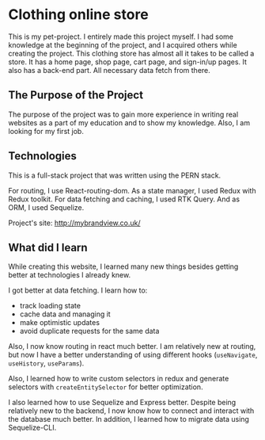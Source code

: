 
# Clothing online store

This is my pet-project. I entirely made this project myself. I had some knowledge at the beginning of the project, and I acquired others while creating the project.
This clothing store has almost all it takes to be called a store. It has a home page, shop page, cart page, and sign-in/up pages. It also has a back-end part. All necessary data fetch from there.

## The Purpose of the Project

The purpose of the project was to gain more experience in writing real websites as a part of my education and to show my knowledge. Also, I am looking for my first job.

## Technologies

This is a full-stack project that was written using the PERN stack.

For routing, I use React-routing-dom. As a state manager, I used Redux with Redux toolkit. For data fetching and caching, I used RTK Query. And as ORM, I used Sequelize.

Project's site: <http://mybrandview.co.uk/>

## What did I learn

While creating this website, I learned many new things besides getting better at technologies I already knew.

I got better at data fetching. I learn how to:

- track loading state
- cache data and managing it
- make optimistic updates
- avoid duplicate requests for the same data

Also, I now know routing in react much better. I am relatively new at routing, but now I have a better understanding of using different hooks (`useNavigate`, `useHistory`, `useParams`).

Also, I learned how to write custom selectors in redux and generate selectors with `createEntitySelector` for better optimization.

I also learned how to use Sequelize and Express better. Despite being relatively new to the backend, I now know how to connect and interact with the database much better. In addition, I learned how to migrate data using Sequelize-CLI.

